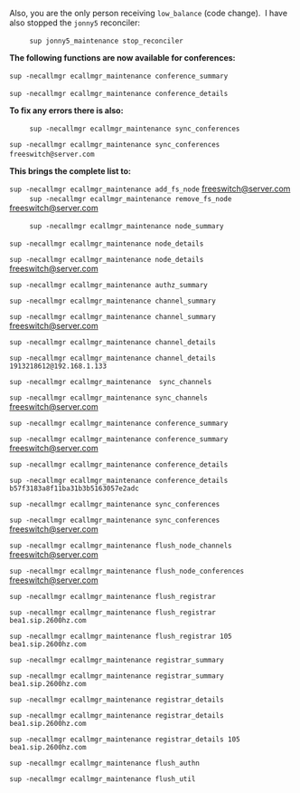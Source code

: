 Also, you are the only person receiving `low_balance` (code change).  I have also stopped the `jonny5` reconciler:

         
`sup jonny5_maintenance stop_reconciler`
 

**The following functions are now available for conferences:**
        

`sup -necallmgr ecallmgr_maintenance conference_summary`
       

`sup -necallmgr ecallmgr_maintenance conference_details`
 


**To fix any errors there is also:**

         
`sup -necallmgr ecallmgr_maintenance sync_conferences`
         

`sup -necallmgr ecallmgr_maintenance sync_conferences freeswitch@server.com`
         


**This brings the complete list to:**
         

`sup -necallmgr ecallmgr_maintenance add_fs_node` freeswitch@server.com
         
`sup -necallmgr ecallmgr_maintenance remove_fs_node` freeswitch@server.com

         
`sup -necallmgr ecallmgr_maintenance node_summary`
         

`sup -necallmgr ecallmgr_maintenance node_details`
        

`sup -necallmgr ecallmgr_maintenance node_details` freeswitch@server.com
         

`sup -necallmgr ecallmgr_maintenance authz_summary`


`sup -necallmgr ecallmgr_maintenance channel_summary`


`sup -necallmgr ecallmgr_maintenance channel_summary` freeswitch@server.com


`sup -necallmgr ecallmgr_maintenance channel_details`


`sup -necallmgr ecallmgr_maintenance channel_details 1913218612@192.168.1.133`


`sup -necallmgr ecallmgr_maintenance  sync_channels`


`sup -necallmgr ecallmgr_maintenance sync_channels` freeswitch@server.com


`sup -necallmgr ecallmgr_maintenance conference_summary`


`sup -necallmgr ecallmgr_maintenance conference_summary` freeswitch@server.com


`sup -necallmgr ecallmgr_maintenance conference_details`


`sup -necallmgr ecallmgr_maintenance conference_details b57f3183a8f11ba31b3b5163057e2adc`


`sup -necallmgr ecallmgr_maintenance sync_conferences`


`sup -necallmgr ecallmgr_maintenance sync_conferences` freeswitch@server.com


`sup -necallmgr ecallmgr_maintenance flush_node_channels` freeswitch@server.com


`sup -necallmgr ecallmgr_maintenance flush_node_conferences` freeswitch@server.com


`sup -necallmgr ecallmgr_maintenance flush_registrar`


`sup -necallmgr ecallmgr_maintenance flush_registrar bea1.sip.2600hz.com`


`sup -necallmgr ecallmgr_maintenance flush_registrar 105 bea1.sip.2600hz.com`


`sup -necallmgr ecallmgr_maintenance registrar_summary`


`sup -necallmgr ecallmgr_maintenance registrar_summary bea1.sip.2600hz.com`


`sup -necallmgr ecallmgr_maintenance registrar_details`


`sup -necallmgr ecallmgr_maintenance registrar_details bea1.sip.2600hz.com`


`sup -necallmgr ecallmgr_maintenance registrar_details 105 bea1.sip.2600hz.com`


`sup -necallmgr ecallmgr_maintenance flush_authn`


`sup -necallmgr ecallmgr_maintenance flush_util`








 
 
